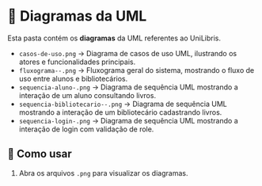 # 📂 Diagramas da UML

Esta pasta contém os **diagramas** da UML referentes ao UniLibris.

- `casos-de-uso.png` → Diagrama de casos de uso UML, ilustrando os atores e funcionalidades principais.  
- `fluxograma--.png` → Fluxograma geral do sistema, mostrando o fluxo de uso entre alunos e bibliotecários.  
- `sequencia-aluno-.png` → Diagrama de sequência UML mostrando a interação de um aluno consultando livros.  
- `sequencia-bibliotecario--.png` → Diagrama de sequência UML mostrando a interação de um bibliotecário cadastrando livros.
- `sequencia-login-.png` → Diagrama de sequência UML mostrando a interação de login com validação de role.

## 📖 Como usar

1. Abra os arquivos `.png` para visualizar os diagramas.   
